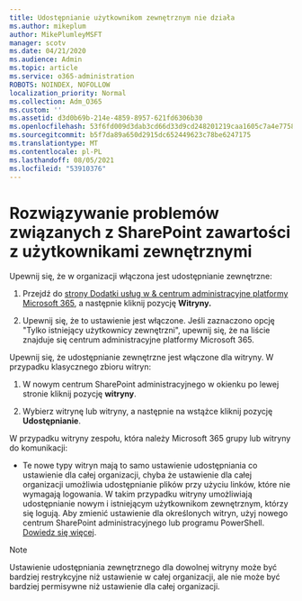 ```yaml
---
title: Udostępnianie użytkownikom zewnętrznym nie działa
ms.author: mikeplum
author: MikePlumleyMSFT
manager: scotv
ms.date: 04/21/2020
ms.audience: Admin
ms.topic: article
ms.service: o365-administration
ROBOTS: NOINDEX, NOFOLLOW
localization_priority: Normal
ms.collection: Adm_O365
ms.custom: ''
ms.assetid: d3d0b69b-214e-4859-8957-621fd6306b30
ms.openlocfilehash: 53f6fd009d3dab3cd66d33d9cd248201219caa1605c7a4e7758a5a8d720f68c2
ms.sourcegitcommit: b5f7da89a650d2915dc652449623c78be6247175
ms.translationtype: MT
ms.contentlocale: pl-PL
ms.lasthandoff: 08/05/2021
ms.locfileid: "53910376"
---
```

# <a name="fix-problems-sharing-sharepoint-content-with-external-users"></a>Rozwiązywanie problemów związanych z SharePoint zawartości z użytkownikami zewnętrznymi

Upewnij się, że w organizacji włączona jest udostępnianie zewnętrzne:
  
1. Przejdź do [strony Dodatki usług w &amp; centrum administracyjne platformy Microsoft 365](https://portal.office.com/adminportal/home#/Settings/ServicesAndAddIns), a następnie kliknij pozycję **Witryny.**
    
2. Upewnij się, że to ustawienie jest włączone. Jeśli zaznaczono opcję "Tylko istniejący użytkownicy zewnętrzni", upewnij się, że na liście znajduje się centrum administracyjne platformy Microsoft 365.
    
Upewnij się, że udostępnianie zewnętrzne jest włączone dla witryny. W przypadku klasycznego zbioru witryn:
  
1. W nowym centrum SharePoint administracyjnego w okienku po lewej stronie kliknij pozycję **witryny**.
    
2. Wybierz witrynę lub witryny, a następnie na wstążce kliknij pozycję **Udostępnianie**.
    
W przypadku witryny zespołu, która należy Microsoft 365 grupy lub witryny do komunikacji:
  
- Te nowe typy witryn mają to samo ustawienie udostępniania co ustawienie dla całej organizacji, chyba że ustawienie dla całej organizacji umożliwia udostępnianie plików przy użyciu linków, które nie wymagają logowania. W takim przypadku witryny umożliwiają udostępnianie nowym i istniejącym użytkownikom zewnętrznym, którzy się logują. Aby zmienić ustawienie dla określonych witryn, użyj nowego centrum SharePoint administracyjnego lub programu PowerShell. [Dowiedz się więcej](https://go.microsoft.com/fwlink/?linkid=871863).
    
> [!NOTE]
> Ustawienie udostępniania zewnętrznego dla dowolnej witryny może być bardziej restrykcyjne niż ustawienie w całej organizacji, ale nie może być bardziej permisywne niż ustawienie dla całej organizacji. 
  

